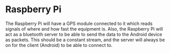 # Raspberry Pi

The Raspberry Pi will have a GPS module connected to it which reads signals of where and how fast the equipment is.
Also, the Raspberry Pi will act as a bluetooth server to be able to send the data to the Android device as packets.
This should be a constant stream, and the server will always be on for the client (Android) to be able to connect to.
